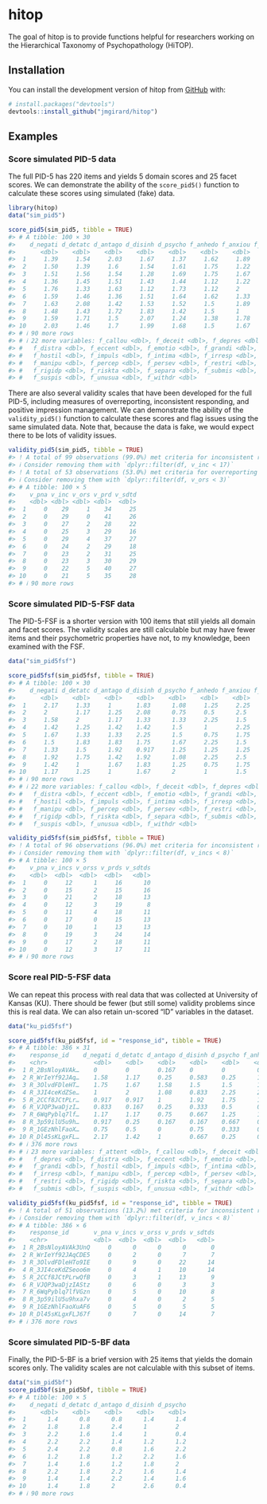 
<!-- README.md is generated from README.Rmd. Please edit that file -->

# hitop

<!-- badges: start -->

<!-- badges: end -->

The goal of hitop is to provide functions helpful for researchers
working on the Hierarchical Taxonomy of Psychopathology (HiTOP).

## Installation

You can install the development version of hitop from
[GitHub](https://github.com/) with:

``` r
# install.packages("devtools")
devtools::install_github("jmgirard/hitop")
```

## Examples

### Score simulated PID-5 data

The full PID-5 has 220 items and yields 5 domain scores and 25 facet
scores. We can demonstrate the ability of the `score_pid5()` function to
calculate these scores using simulated (fake) data.

``` r
library(hitop)
data("sim_pid5")

score_pid5(sim_pid5, tibble = TRUE)
#> # A tibble: 100 × 30
#>    d_negati d_detatc d_antago d_disinh d_psycho f_anhedo f_anxiou f_attent
#>       <dbl>    <dbl>    <dbl>    <dbl>    <dbl>    <dbl>    <dbl>    <dbl>
#>  1     1.39     1.54     2.03     1.67     1.37     1.62     1.89    1.62 
#>  2     1.50     1.39     1.6      1.54     1.61     1.75     1.22    1.38 
#>  3     1.51     1.56     1.54     1.28     1.69     1.75     1.67    2    
#>  4     1.36     1.45     1.51     1.43     1.44     1.12     1.22    1.12 
#>  5     1.76     1.33     1.63     1.12     1.73     1.12     2       0.875
#>  6     1.59     1.46     1.36     1.51     1.64     1.62     1.33    0.625
#>  7     1.63     2.08     1.42     1.53     1.52     1.5      1.89    2    
#>  8     1.48     1.43     1.72     1.83     1.42     1.5      1       2.38 
#>  9     1.59     1.71     1.5      2.07     1.24     1.38     1.78    1.88 
#> 10     2.03     1.46     1.7      1.99     1.68     1.5      1.67    1.75 
#> # ℹ 90 more rows
#> # ℹ 22 more variables: f_callou <dbl>, f_deceit <dbl>, f_depres <dbl>,
#> #   f_distra <dbl>, f_eccent <dbl>, f_emotio <dbl>, f_grandi <dbl>,
#> #   f_hostil <dbl>, f_impuls <dbl>, f_intima <dbl>, f_irresp <dbl>,
#> #   f_manipu <dbl>, f_percep <dbl>, f_persev <dbl>, f_restri <dbl>,
#> #   f_rigidp <dbl>, f_riskta <dbl>, f_separa <dbl>, f_submis <dbl>,
#> #   f_suspis <dbl>, f_unusua <dbl>, f_withdr <dbl>
```

There are also several validity scales that have been developed for the
full PID-5, including measures of overreporting, inconsistent
responding, and positive impression management. We can demonstrate the
ability of the `validity_pid5()` function to calculate these scores and
flag issues using the same simulated data. Note that, because the data
is fake, we would expect there to be lots of validity issues.

``` r
validity_pid5(sim_pid5, tibble = TRUE)
#> ! A total of 99 observations (99.0%) met criteria for inconsistent responding (0 missing).
#> ℹ Consider removing them with `dplyr::filter(df, v_inc < 17)`
#> ! A total of 53 observations (53.0%) met criteria for overreporting (0 missing).
#> ℹ Consider removing them with `dplyr::filter(df, v_ors < 3)`
#> # A tibble: 100 × 5
#>    v_pna v_inc v_ors v_prd v_sdtd
#>    <dbl> <dbl> <dbl> <dbl>  <dbl>
#>  1     0    29     1    34     25
#>  2     0    29     0    41     26
#>  3     0    27     2    28     22
#>  4     0    25     3    29     16
#>  5     0    29     4    37     27
#>  6     0    24     2    29     18
#>  7     0    23     2    31     25
#>  8     0    23     3    30     29
#>  9     0    22     5    40     27
#> 10     0    21     5    35     28
#> # ℹ 90 more rows
```

### Score simulated PID-5-FSF data

The PID-5-FSF is a shorter version with 100 items that still yields all
domain and facet scores. The validity scales are still calculable but
may have fewer items and their psychometric properties have not, to my
knowledge, been examined with the FSF.

``` r
data("sim_pid5fsf")

score_pid5fsf(sim_pid5fsf, tibble = TRUE)
#> # A tibble: 100 × 30
#>    d_negati d_detatc d_antago d_disinh d_psycho f_anhedo f_anxiou f_attent
#>       <dbl>    <dbl>    <dbl>    <dbl>    <dbl>    <dbl>    <dbl>    <dbl>
#>  1     2.17     1.33     1       1.83      1.08     1.25     2.25     1.25
#>  2     2        1.17     1.25    2.08      0.75     0.5      2.5      1.75
#>  3     1.58     2        1.17    1.33      1.33     2.25     1.5      2.25
#>  4     1.42     1.25     1.42    1.42      1.5      1        2.25     1.5 
#>  5     1.67     1.33     1.33    2.25      1.5      0.75     1.75     0.25
#>  6     1.5      1.83     1.83    1.75      1.67     2.25     1.5      1.25
#>  7     1.33     1.5      1.92    0.917     1.25     1.25     1.25     0.75
#>  8     1.92     1.75     1.42    1.92      1.08     2.25     2.5      1.25
#>  9     1.42     1        1.67    1.83      1.25     0.75     1.75     2   
#> 10     1.17     1.25     1       1.67      2        1        1.5      2.25
#> # ℹ 90 more rows
#> # ℹ 22 more variables: f_callou <dbl>, f_deceit <dbl>, f_depres <dbl>,
#> #   f_distra <dbl>, f_eccent <dbl>, f_emotio <dbl>, f_grandi <dbl>,
#> #   f_hostil <dbl>, f_impuls <dbl>, f_intima <dbl>, f_irresp <dbl>,
#> #   f_manipu <dbl>, f_percep <dbl>, f_persev <dbl>, f_restri <dbl>,
#> #   f_rigidp <dbl>, f_riskta <dbl>, f_separa <dbl>, f_submis <dbl>,
#> #   f_suspis <dbl>, f_unusua <dbl>, f_withdr <dbl>

validity_pid5fsf(sim_pid5fsf, tibble = TRUE)
#> ! A total of 96 observations (96.0%) met criteria for inconsistent responding (0 missing).
#> ℹ Consider removing them with `dplyr::filter(df, v_incs < 8)`
#> # A tibble: 100 × 5
#>    v_pna v_incs v_orss v_prds v_sdtds
#>    <dbl>  <dbl>  <dbl>  <dbl>   <dbl>
#>  1     0     12      1     16      10
#>  2     0     15      2     15      16
#>  3     0     21      2     18      13
#>  4     0     12      3     19       8
#>  5     0     11      4     18      11
#>  6     0     17      0     15      13
#>  7     0     10      1     13      13
#>  8     0     19      3     24      14
#>  9     0     17      2     18      11
#> 10     0     12      3     17      11
#> # ℹ 90 more rows
```

### Score real PID-5-FSF data

We can repeat this process with real data that was collected at
University of Kansas (KU). There should be fewer (but still some)
validity problems since this is real data. We can also retain un-scored
“ID” variables in the dataset.

``` r
data("ku_pid5fsf")

score_pid5fsf(ku_pid5fsf, id = "response_id", tibble = TRUE)
#> # A tibble: 386 × 31
#>    response_id    d_negati d_detatc d_antago d_disinh d_psycho f_anhedo f_anxiou
#>    <chr>             <dbl>    <dbl>    <dbl>    <dbl>    <dbl>    <dbl>    <dbl>
#>  1 R_2BsNloyAVAk…    0        0        0.167    0        0         0        0   
#>  2 R_WrIeYf92JAq…    1.58     1.17     0.25     0.583    0.25      1        2   
#>  3 R_3OlvdFDleHT…    1.75     1.67     1.58     1.5      1.5       1.25     1.75
#>  4 R_3JI4ceKdZSe…    1        2        1.08     0.833    2.25      2.75     0   
#>  5 R_2CCf8JCtPLr…    0.917    0.917    1        1.92     1.75      1        1.75
#>  6 R_VJQP3waDjzI…    0.833    0.167    0.25     0.333    0.5       0        0.75
#>  7 R_6WqPyblq7lf…    1.17     1.17     0.75     0.667    1.25      1        2   
#>  8 R_3p59ilU5u9h…    0.917    0.25     0.167    0.167    0.667     0        1.25
#>  9 R_1GEzNhlFaoX…    0.75     0.5      0        0.75     0.333     0.75     1   
#> 10 R_Dl45sKLgxFL…    2.17     1.42     1        0.667    0.25      0.75     2.75
#> # ℹ 376 more rows
#> # ℹ 23 more variables: f_attent <dbl>, f_callou <dbl>, f_deceit <dbl>,
#> #   f_depres <dbl>, f_distra <dbl>, f_eccent <dbl>, f_emotio <dbl>,
#> #   f_grandi <dbl>, f_hostil <dbl>, f_impuls <dbl>, f_intima <dbl>,
#> #   f_irresp <dbl>, f_manipu <dbl>, f_percep <dbl>, f_persev <dbl>,
#> #   f_restri <dbl>, f_rigidp <dbl>, f_riskta <dbl>, f_separa <dbl>,
#> #   f_submis <dbl>, f_suspis <dbl>, f_unusua <dbl>, f_withdr <dbl>

validity_pid5fsf(ku_pid5fsf, id = "response_id", tibble = TRUE)
#> ! A total of 51 observations (13.2%) met criteria for inconsistent responding (5 missing).
#> ℹ Consider removing them with `dplyr::filter(df, v_incs < 8)`
#> # A tibble: 386 × 6
#>    response_id       v_pna v_incs v_orss v_prds v_sdtds
#>    <chr>             <dbl>  <dbl>  <dbl>  <dbl>   <dbl>
#>  1 R_2BsNloyAVAk3UnQ     0      0      0      0       0
#>  2 R_WrIeYf92JAqCDE5     0      2      0      7       7
#>  3 R_3OlvdFDleHTo9IE     0      9      0     22      14
#>  4 R_3JI4ceKdZSeoo6m     0      4      1     10      14
#>  5 R_2CCf8JCtPLrwQfB     0      3      1     13       9
#>  6 R_VJQP3waDjzIAStz     0      6      0      3       3
#>  7 R_6WqPyblq7lfVGzn     0      5      0     10       8
#>  8 R_3p59ilU5u9hxa7v     0      4      0      2       5
#>  9 R_1GEzNhlFaoXuAF6     0      5      0      5       5
#> 10 R_Dl45sKLgxFLJ67f     0      7      0     14       7
#> # ℹ 376 more rows
```

### Score simulated PID-5-BF data

Finally, the PID-5-BF is a brief version with 25 items that yields the
domain scores only. The validity scales are not calculable with this
subset of items.

``` r
data("sim_pid5bf")
score_pid5bf(sim_pid5bf, tibble = TRUE)
#> # A tibble: 100 × 5
#>    d_negati d_detatc d_antago d_disinh d_psycho
#>       <dbl>    <dbl>    <dbl>    <dbl>    <dbl>
#>  1      1.4      0.8      0.8      1.4      1.4
#>  2      1.8      1.8      2.4      1        2  
#>  3      2.2      1.6      1.4      1        0.4
#>  4      2.2      2.2      1.4      1.2      1.2
#>  5      2.4      2.2      0.8      1.6      2.2
#>  6      1.2      1.8      1.2      2.2      1.6
#>  7      1.4      1.6      1.2      1.8      2  
#>  8      2.2      1.8      2.2      1.6      1.4
#>  9      1.4      1.4      2.2      1.4      1.6
#> 10      1.4      1.8      2        2.6      0.4
#> # ℹ 90 more rows
```
